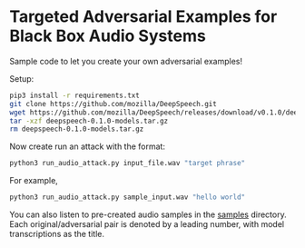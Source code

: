 # Targeted Adversarial Examples for Black Box Audio Systems

Sample code to let you create your own adversarial examples!

Setup:
```bash
pip3 install -r requirements.txt
git clone https://github.com/mozilla/DeepSpeech.git
wget https://github.com/mozilla/DeepSpeech/releases/download/v0.1.0/deepspeech-0.1.0-models.tar.gz
tar -xzf deepspeech-0.1.0-models.tar.gz
rm deepspeech-0.1.0-models.tar.gz
```

Now create run an attack with the format:
```bash
python3 run_audio_attack.py input_file.wav "target phrase"
```
For example,
```bash
python3 run_audio_attack.py sample_input.wav "hello world"
``` 

You can also listen to pre-created audio samples in the [samples](samples/) directory. Each original/adversarial pair is denoted by a leading number, with model transcriptions as the title.
